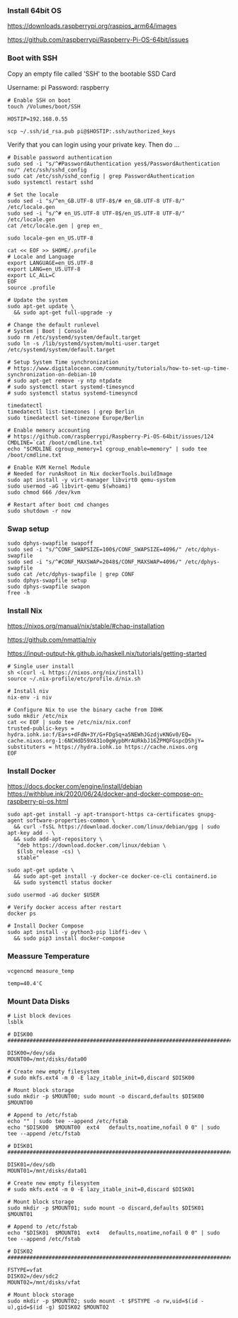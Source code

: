 ### Install 64bit OS

https://downloads.raspberrypi.org/raspios_arm64/images

https://github.com/raspberrypi/Raspberry-Pi-OS-64bit/issues


### Boot with SSH

Copy an empty file called 'SSH' to the bootable SSD Card

Username: pi
Password: raspberry

```
# Enable SSH on boot
touch /Volumes/boot/SSH

HOSTIP=192.168.0.55

scp ~/.ssh/id_rsa.pub pi@$HOSTIP:.ssh/authorized_keys
```

Verify that you can login using your private key. Then do ...

```
# Disable password authentication
sudo sed -i "s/^#PasswordAuthentication yes$/PasswordAuthentication no/" /etc/ssh/sshd_config
sudo cat /etc/ssh/sshd_config | grep PasswordAuthentication
sudo systemctl restart sshd

# Set the locale
sudo sed -i "s/^en_GB.UTF-8 UTF-8$/# en_GB.UTF-8 UTF-8/" /etc/locale.gen
sudo sed -i "s/^# en_US.UTF-8 UTF-8$/en_US.UTF-8 UTF-8/" /etc/locale.gen
cat /etc/locale.gen | grep en_

sudo locale-gen en_US.UTF-8

cat << EOF >> $HOME/.profile
# Locale and Language
export LANGUAGE=en_US.UTF-8
export LANG=en_US.UTF-8
export LC_ALL=C
EOF
source .profile

# Update the system
sudo apt-get update \
  && sudo apt-get full-upgrade -y

# Change the default runlevel
# System | Boot | Console
sudo rm /etc/systemd/system/default.target
sudo ln -s /lib/systemd/system/multi-user.target /etc/systemd/system/default.target

# Setup System Time synchronization
# https://www.digitalocean.com/community/tutorials/how-to-set-up-time-synchronization-on-debian-10
# sudo apt-get remove -y ntp ntpdate
# sudo systemctl start systemd-timesyncd
# sudo systemctl status systemd-timesyncd

timedatectl
timedatectl list-timezones | grep Berlin
sudo timedatectl set-timezone Europe/Berlin

# Enable memory accounting
# https://github.com/raspberrypi/Raspberry-Pi-OS-64bit/issues/124
CMDLINE=`cat /boot/cmdline.txt`
echo "$CMDLINE cgroup_memory=1 cgroup_enable=memory" | sudo tee /boot/cmdline.txt

# Enable KVM Kernel Module
# Needed for runAsRoot in Nix dockerTools.buildImage
sudo apt install -y virt-manager libvirt0 qemu-system
sudo usermod -aG libvirt-qemu $(whoami)
sudo chmod 666 /dev/kvm

# Restart after boot cmd changes
sudo shutdown -r now
```

### Swap setup

```
sudo dphys-swapfile swapoff
sudo sed -i "s/^CONF_SWAPSIZE=100$/CONF_SWAPSIZE=4096/" /etc/dphys-swapfile
sudo sed -i "s/^#CONF_MAXSWAP=2048$/CONF_MAXSWAP=4096/" /etc/dphys-swapfile
sudo cat /etc/dphys-swapfile | grep CONF
sudo dphys-swapfile setup
sudo dphys-swapfile swapon
free -h
```

### Install Nix

https://nixos.org/manual/nix/stable/#chap-installation

https://github.com/nmattia/niv

https://input-output-hk.github.io/haskell.nix/tutorials/getting-started

```
# Single user install
sh <(curl -L https://nixos.org/nix/install)
source ~/.nix-profile/etc/profile.d/nix.sh

# Install niv
nix-env -i niv

# Configure Nix to use the binary cache from IOHK
sudo mkdir /etc/nix
cat << EOF | sudo tee /etc/nix/nix.conf
trusted-public-keys = hydra.iohk.io:f/Ea+s+dFdN+3Y/G+FDgSq+a5NEWhJGzdjvKNGv0/EQ= cache.nixos.org-1:6NCHdD59X431o0gWypbMrAURkbJ16ZPMQFGspcDShjY=
substituters = https://hydra.iohk.io https://cache.nixos.org
EOF
```

### Install Docker

https://docs.docker.com/engine/install/debian
https://withblue.ink/2020/06/24/docker-and-docker-compose-on-raspberry-pi-os.html

```
sudo apt-get install -y apt-transport-https ca-certificates gnupg-agent software-properties-common \
  && curl -fsSL https://download.docker.com/linux/debian/gpg | sudo apt-key add - \
  && sudo add-apt-repository \
   "deb https://download.docker.com/linux/debian \
   $(lsb_release -cs) \
   stable"

sudo apt-get update \
  && sudo apt-get install -y docker-ce docker-ce-cli containerd.io
  && sudo systemctl status docker

sudo usermod -aG docker $USER

# Verify docker access after restart
docker ps

# Install Docker Compose
sudo apt install -y python3-pip libffi-dev \
  && sudo pip3 install docker-compose
```

### Meassure Temperature

```
vcgencmd measure_temp

temp=40.4'C
```

### Mount Data Disks

```
# List block devices
lsblk

# DISK00 ########################################################################

DISK00=/dev/sda
MOUNT00=/mnt/disks/data00

# Create new empty filesystem
# sudo mkfs.ext4 -m 0 -E lazy_itable_init=0,discard $DISK00

# Mount block storage
sudo mkdir -p $MOUNT00; sudo mount -o discard,defaults $DISK00 $MOUNT00

# Append to /etc/fstab
echo "" | sudo tee --append /etc/fstab
echo "$DISK00  $MOUNT00  ext4   defaults,noatime,nofail 0 0" | sudo tee --append /etc/fstab

# DISK01 ########################################################################

DISK01=/dev/sdb
MOUNT01=/mnt/disks/data01

# Create new empty filesystem
# sudo mkfs.ext4 -m 0 -E lazy_itable_init=0,discard $DISK01

# Mount block storage
sudo mkdir -p $MOUNT01; sudo mount -o discard,defaults $DISK01 $MOUNT01

# Append to /etc/fstab
echo "$DISK01  $MOUNT01  ext4   defaults,noatime,nofail 0 0" | sudo tee --append /etc/fstab

# DISK02 ########################################################################

FSTYPE=vfat
DISK02=/dev/sdc2
MOUNT02=/mnt/disks/vfat

# Mount block storage
sudo mkdir -p $MOUNT02; sudo mount -t $FSTYPE -o rw,uid=$(id -u),gid=$(id -g) $DISK02 $MOUNT02
```
